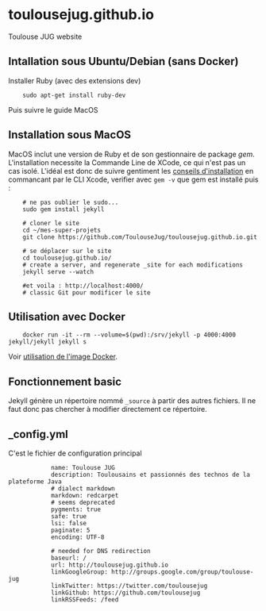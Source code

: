 toulousejug.github.io
=====================

Toulouse JUG website

Intallation sous Ubuntu/Debian (sans Docker)
---

Installer Ruby (avec des extensions dev)

        sudo apt-get install ruby-dev
        
Puis suivre le guide MacOS

Installation sous MacOS
---

MacOS inclut une version de Ruby et de son gestionnaire de package *gem*. L'installation necessite la Commande Line de XCode, ce qui n'est pas un cas isolé.
L'idéal est donc de suivre gentiment les [conseils d'installation](http://jekyllrb.com/docs/installation/) en commancant par le CLI Xcode, verifier avec `gem -v` que gem est installé puis :

        # ne pas oublier le sudo...
        sudo gem install jekyll

        # cloner le site
        cd ~/mes-super-projets
        git clone https://github.com/ToulouseJug/toulousejug.github.io.git

        # se déplacer sur le site
        cd toulousejug.github.io/
        # create a server, and regenerate _site for each modifications
        jekyll serve --watch

        #et voila : http://localhost:4000/
        # classic Git pour modificer le site

Utilisation avec Docker
-----

        docker run -it --rm --volume=$(pwd):/srv/jekyll -p 4000:4000 jekyll/jekyll jekyll s

Voir [utilisation de l'image Docker](https://github.com/jekyll/docker).

Fonctionnement basic
-----

Jekyll génère un répertoire nommé `_source` à partir des autres fichiers. Il ne faut donc pas chercher à modifier directement ce répertoire.

_config.yml
----

C'est le fichier de configuration principal


                name: Toulouse JUG
                description: Toulousains et passionnés des technos de la plateforme Java
                # dialect markdown
                markdown: redcarpet
                # seems deprecated
                pygments: true
                safe: true
                lsi: false
                paginate: 5
                encoding: UTF-8

                # needed for DNS redirection
                baseurl: /
                url: http://toulousejug.github.io
                linkGoogleGroup: http://groups.google.com/group/toulouse-jug
                linkTwitter: https://twitter.com/toulousejug
                linkGithub: https://github.com/toulousejug
                linkRSSFeeds: /feed
